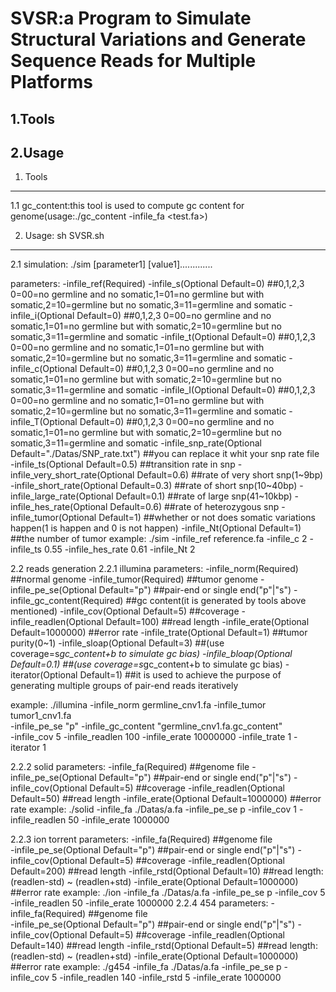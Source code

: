 SVSR:a Program to Simulate Structural Variations and Generate Sequence Reads for Multiple Platforms
===================================================================================================

1.Tools
-------
2.Usage
-------

1. Tools
--------
1.1 gc_content:this tool is used to compute gc content for genome(usage:./gc_content -infile_fa <test.fa>)



2. Usage: sh SVSR.sh
--------------------


2.1 simulation: ./sim [parameter1] [value1].............

parameters:
	-infile_ref(Required)
        -infile_s(Optional Default=0)	##0,1,2,3  0=00=no germline and no somatic,1=01=no germline but with somatic,2=10=germline but no somatic,3=11=germline and somatic
        -infile_i(Optional Default=0)	##0,1,2,3  0=00=no germline and no somatic,1=01=no germline but with somatic,2=10=germline but no somatic,3=11=germline and somatic
        -infile_t(Optional Default=0)	##0,1,2,3  0=00=no germline and no somatic,1=01=no germline but with somatic,2=10=germline but no somatic,3=11=germline and somatic
        -infile_c(Optional Default=0)	##0,1,2,3  0=00=no germline and no somatic,1=01=no germline but with somatic,2=10=germline but no somatic,3=11=germline and somatic
        -infile_I(Optional Default=0)	##0,1,2,3  0=00=no germline and no somatic,1=01=no germline but with somatic,2=10=germline but no somatic,3=11=germline and somatic
        -infile_T(Optional Default=0)	##0,1,2,3  0=00=no germline and no somatic,1=01=no germline but with somatic,2=10=germline but no somatic,3=11=germline and somatic
        -infile_snp_rate(Optional Default="./Datas/SNP_rate.txt")	##you can replace it whit your snp rate file
        -infile_ts(Optional Default=0.5)				##transition rate in snp
        -infile_very_short_rate(Optional Default=0.6)			##rate of very short snp(1~9bp)
        -infile_short_rate(Optional Default=0.3)			##rate of short snp(10~40bp)
        -infile_large_rate(Optional Default=0.1)			##rate of large snp(41~10kbp)
        -infile_hes_rate(Optional Default=0.6)				##rate of heterozygous snp
        -infile_tumor(Optional Default=1)				##whether or not does somatic variations happen(1 is happen and 0 is not happen)
        -infile_Nt(Optional Default=1)					##the number of tumor
example:
	./sim -infile_ref reference.fa -infile_c 2 -infile_ts 0.55 -infile_hes_rate 0.61 -infile_Nt 2

2.2 reads generation
2.2.1 illumina
parameters:
	-infile_norm(Required)		##normal genome
	-infile_tumor(Required)		##tumor genome
	-infile_pe_se(Optional Default="p")	##pair-end or single end("p"|"s")
	-infile_gc_content(Required)		##gc content(it is generated by tools above mentioned)
	-infile_cov(Optional Default=5)		##coverage
	-infile_readlen(Optional Default=100)	##read length
	-infile_erate(Optional Default=1000000)	##error rate
	-infile_trate(Optional Default=1)	##tumor purity(0~1)
	-infile_sloap(Optional Default=3)	##(use coverage=s*gc_content+b to simulate gc bias)
	-infile_bloap(Optional Default=0.1)	##(use coverage=s*gc_content+b to simulate gc bias)
	-iterator(Optional Default=1)		##it is used to achieve the purpose of generating multiple groups of pair-end reads iteratively

example: 
	./illumina -infile_norm germline_cnv1.fa -infile_tumor tumor1_cnv1.fa \
	-infile_pe_se "p" -infile_gc_content "germline_cnv1.fa.gc_content" \
	-infile_cov  5 -infile_readlen 100 -infile_erate 10000000 -infile_trate 1 -iterator 1

2.2.2 solid
parameters:
	-infile_fa(Required)	##genome file
	-infile_pe_se(Optional Default="p")	##pair-end or single end("p"|"s")
	-infile_cov(Optional Default=5)		##coverage
	-infile_readlen(Optional Default=50)	##read length
	-infile_erate(Optional Default=1000000) ##error rate
example:
	./solid -infile_fa ./Datas/a.fa -infile_pe_se p -infile_cov 1 -infile_readlen 50 -infile_erate 1000000
	
2.2.3 ion torrent
parameters:
	-infile_fa(Required)	##genome file	
	-infile_pe_se(Optional Default="p")	##pair-end or single end("p"|"s")
	-infile_cov(Optional Default=5)		##coverage
	-infile_readlen(Optional Default=200)	##read length
	-infile_rstd(Optional Default=10)	##read length:(readlen-std) ~ (readlen+std)
	-infile_erate(Optional Default=1000000) ##error rate
example:
	./ion -infile_fa ./Datas/a.fa -infile_pe_se p -infile_cov 5 -infile_readlen 50 -infile_erate 1000000
2.2.4 454
parameters:
	-infile_fa(Required)	##genome file	
	-infile_pe_se(Optional Default="p")	##pair-end or single end("p"|"s")
	-infile_cov(Optional Default=5)		##coverage
	-infile_readlen(Optional Default=140)	##read length
	-infile_rstd(Optional Default=5)	##read length:(readlen-std) ~ (readlen+std)
	-infile_erate(Optional Default=1000000) ##error rate
example:
	./g454 -infile_fa ./Datas/a.fa -infile_pe_se p -infile_cov 5 -infile_readlen 140 -infile_rstd 5 -infile_erate 1000000
    


